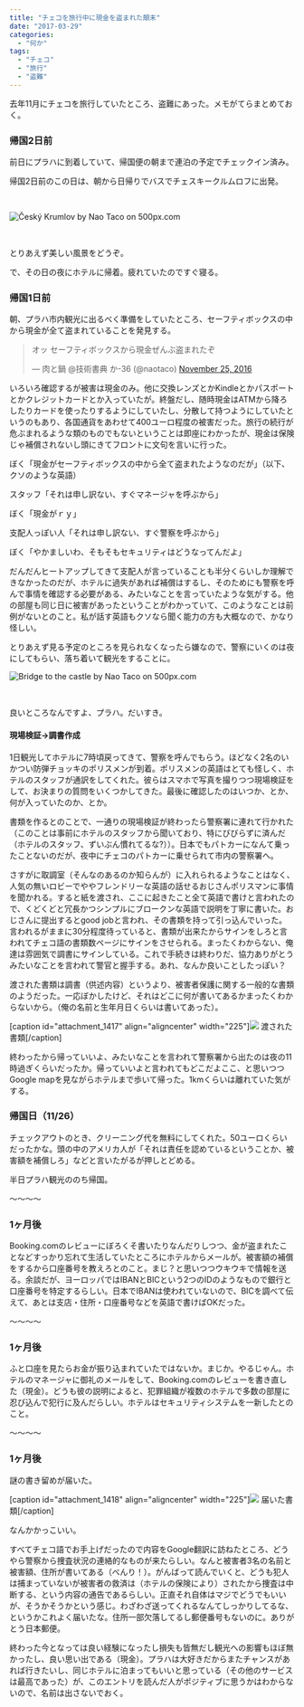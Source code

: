 ```yaml
---
title: "チェコを旅行中に現金を盗まれた顛末"
date: "2017-03-29"
categories: 
  - "何か"
tags: 
  - "チェコ"
  - "旅行"
  - "盗難"
---
```


去年11月にチェコを旅行していたところ、盗難にあった。メモがてらまとめておく。

### 帰国2日前

前日にプラハに到着していて、帰国便の朝まで連泊の予定でチェックイン済み。

帰国2日前のこの日は、朝から日帰りでバスでチェスキークルムロフに出発。

 

![Český Krumlov by Nao Taco on 500px.com](https://drscdn.500px.org/photo/186262663/m%3D900/6a1ad56497d4b06afefcb921851bfb9f)

 

<script type="text/javascript" src="https://500px.com/embed.js"></script>

とりあえず美しい風景をどうぞ。

で、その日の夜にホテルに帰着。疲れていたのですぐ寝る。

### 帰国1日前

朝、プラハ市内観光に出るべく準備をしていたところ、セーフティボックスの中から現金が全て盗まれていることを発見する。

<blockquote class="twitter-tweet" data-lang="en"><p dir="ltr" lang="ja">オッ セーフティボックスから現金ぜんぶ盗まれたぞ</p>— 肉と鍋 @技術書典 か-36 (@naotaco) <a href="https://twitter.com/naotaco/status/802091906683506689">November 25, 2016</a></blockquote>

<script async src="//platform.twitter.com/widgets.js" charset="utf-8"></script>

いろいろ確認するが被害は現金のみ。他に交換レンズとかKindleとかパスポートとかクレジットカードとか入っていたが。終盤だし、随時現金はATMから降ろしたりカードを使ったりするようにしていたし、分散して持つようにしていたというのもあり、各国通貨をあわせて400ユーロ程度の被害だった。旅行の続行が危ぶまれるような類のものでもないということは即座にわかったが、現金は保険じゃ補償されないし頭にきてフロントに文句を言いに行った。

ぼく「現金がセーフティボックスの中から全て盗まれたようなのだが」（以下、クソのような英語）

スタッフ「それは申し訳ない、すぐマネージャを呼ぶから」

ぼく「現金がｒｙ」

支配人っぽい人「それは申し訳ない、すぐ警察を呼ぶから」

ぼく「やかましいわ、そもそもセキュリティはどうなってんだよ」

だんだんヒートアップしてきて支配人が言っていることも半分くらいしか理解できなかったのだが、ホテルに過失があれば補償はするし、そのためにも警察を呼んで事情を確認する必要がある、みたいなことを言っていたような気がする。他の部屋も同じ日に被害があったということがわかっていて、このようなことは前例がないとのこと。私が話す英語もクソなら聞く能力の方も大概なので、かなり怪しい。

とりあえず見る予定のところを見られなくなったら嫌なので、警察にいくのは夜にしてもらい、落ち着いて観光をすることに。

![Bridge to the castle by Nao Taco on 500px.com](https://drscdn.500px.org/photo/188498859/m%3D900/62f1e185ce9203c2d7f2f0fe03ed4bd9)

 

<script type="text/javascript" src="https://500px.com/embed.js"></script>

良いところなんですよ、プラハ。だいすき。

#### 現場検証→調書作成

1日観光してホテルに7時頃戻ってきて、警察を呼んでもらう。ほどなく2名のいかつい防弾チョッキのポリスメンが到着。ポリスメンの英語はとても怪しく、ホテルのスタッフが通訳をしてくれた。彼らはスマホで写真を撮りつつ現場検証をして、お決まりの質問をいくつかしてきた。最後に確認したのはいつか、とか、何が入っていたのか、とか。

書類を作るとのことで、一通りの現場検証が終わったら警察署に連れて行かれた（このことは事前にホテルのスタッフから聞いており、特にびびらずに済んだ（ホテルのスタッフ、ずいぶん慣れてるな?））。日本でもパトカーになんて乗ったことないのだが、夜中にチェコのパトカーに乗せられて市内の警察署へ。

さすがに取調室（そんなのあるのか知らんが）に入れられるようなことはなく、人気の無いロビーでややフレンドリーな英語の話せるおじさんポリスマンに事情を聞かれる。すると紙を渡され、ここに起きたこと全て英語で書けと言われたので、くどくどと冗長かつシンプルにブロークンな英語で説明を丁寧に書いた。おじさんに提出するとgood jobと言われ、その書類を持って引っ込んでいった。言われるがままに30分程度待っていると、書類が出来たからサインをしろと言われてチェコ語の書類数ページにサインをさせられる。まったくわからない、俺達は雰囲気で調書にサインしている。これで手続きは終わりだ、協力ありがとうみたいなことを言われて警官と握手する。あれ、なんか良いことしたっぽい？

渡された書類は調書（供述内容）というより、被害者保護に関する一般的な書類のようだった。一応ぼかしたけど、それはどこに何が書いてあるかまったくわからないから。（俺の名前と生年月日くらいは書いてあった）。

\[caption id="attachment\_1417" align="aligncenter" width="225"\][![](https://blog.naotaco.com/wp-content/uploads/2017/03/WP_20170330_00_22_39_Rich-225x300.jpg)](https://blog.naotaco.com/wp-content/uploads/2017/03/WP_20170330_00_22_39_Rich.jpg) 渡された書類\[/caption\]

終わったから帰っていいよ、みたいなことを言われて警察署から出たのは夜の11時過ぎくらいだったか。帰っていいよと言われてもどこだよここ、と思いつつGoogle mapを見ながらホテルまで歩いて帰った。1kmくらいは離れていた気がする。

### 帰国日（11/26）

チェックアウトのとき、クリーニング代を無料にしてくれた。50ユーロくらいだったかな。頭の中のアメリカ人が「それは責任を認めているということか、被害額を補償しろ」などと言いたがるが押しとどめる。

半日プラハ観光ののち帰国。

～～～～

### 1ヶ月後

Booking.comのレビューにぼろくそ書いたりなんだりしつつ、金が盗まれたことなどすっかり忘れて生活していたところにホテルからメールが。被害額の補償をするから口座番号を教えろとのこと。まじ？と思いつつウキウキで情報を送る。余談だが、ヨーロッパではIBANとBICという2つのIDのようなもので銀行と口座番号を特定するらしい。日本でIBANは使われていないので、BICを調べて伝えて、あとは支店・住所・口座番号などを英語で書けばOKだった。

～～～～

### 1ヶ月後

ふと口座を見たらお金が振り込まれていたではないか。まじか。やるじゃん。ホテルのマネージャに御礼のメールをして、Booking.comのレビューを書き直した（現金）。どうも彼の説明によると、犯罪組織が複数のホテルで多数の部屋に忍び込んで犯行に及んだらしい。ホテルはセキュリティシステムを一新したとのこと。

～～～～

### 1ヶ月後

謎の書き留めが届いた。

\[caption id="attachment\_1418" align="aligncenter" width="225"\][![](https://blog.naotaco.com/wp-content/uploads/2017/03/WP_20170330_00_23_45_Rich-225x300.jpg)](https://blog.naotaco.com/wp-content/uploads/2017/03/WP_20170330_00_23_45_Rich.jpg) 届いた書類\[/caption\]

なんかかっこいい。

すべてチェコ語でお手上げだったので内容をGoogle翻訳に訪ねたところ、どうやら警察から捜査状況の連絡的なものが来たらしい。なんと被害者3名の名前と被害額、住所が書いてある（べんり！）。がんばって読んでいくと、どうも犯人は捕まっていないが被害者の救済は（ホテルの保険により）されたから捜査は中断する、という内容の通告であるらしい。正直それ自体はマジでどうでもいいが、そうかそうかという感じ。わざわざ送ってくれるなんてしっかりしてるな、というかこれよく届いたな。住所一部欠落してるし郵便番号もないのに。ありがとう日本郵便。

終わった今となっては良い経験になったし損失も皆無だし観光への影響もほぼ無かったし、良い思い出である（現金）。プラハは大好きだからまたチャンスがあれば行きたいし、同じホテルに泊まってもいいと思っている（その他のサービスは最高であった）が、このエントリを読んだ人がポジティブに思うかはわからないので、名前は出さないでおく。
